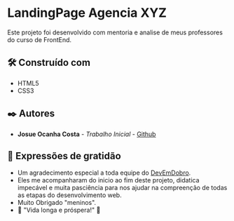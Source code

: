 # LandingPage Agencia XYZ

Este projeto foi desenvolvido com mentoria e analise de meus professores do curso de FrontEnd.

## 🛠️ Construído com

* HTML5
* CSS3

## ✒️ Autores

* **Josue Ocanha Costa** - *Trabalho Inicial* - [Github](https://github.com/JosueCosta2023)

## 🎁 Expressões de gratidão

* Um agradecimento especial a toda equipe do [DevEmDobro](https://github.com/devemdobro).
* Eles me acompanharam do inicio ao fim deste projeto, didatica impecável e muita pasciência para nos ajudar na  compreenção de todas as etapas do desenvolvimento web.
* Muito Obrigado "meninos".
* 🖖 "Vida longa e próspera!" 🖖
